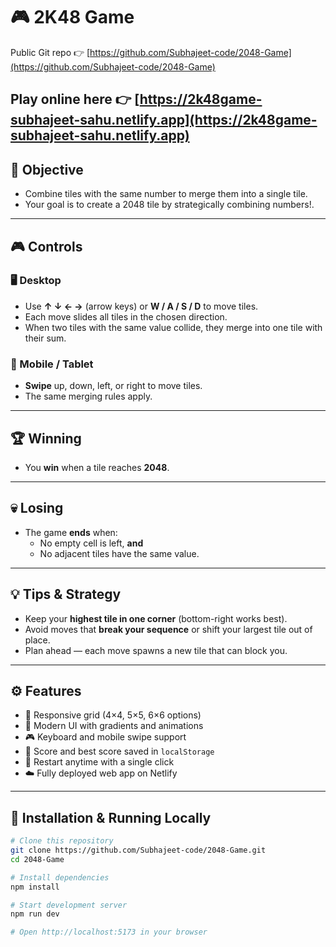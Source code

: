 # 🎮 2K48 Game
 


Public Git repo 👉 [https://github.com/Subhajeet-code/2048-Game](https://github.com/Subhajeet-code/2048-Game)


Play online here 👉 [https://2k48game-subhajeet-sahu.netlify.app](https://2k48game-subhajeet-sahu.netlify.app)
---

## 🎯 Objective

- Combine tiles with the same number to merge them into a single tile.
- Your goal is to create a 2048 tile by strategically combining numbers!.

---

## 🎮 Controls

### 🖥️ Desktop
- Use **↑ ↓ ← →** (arrow keys) or **W / A / S / D** to move tiles.
- Each move slides all tiles in the chosen direction.
- When two tiles with the same value collide, they merge into one tile with their sum.

### 📱 Mobile / Tablet
- **Swipe** up, down, left, or right to move tiles.
- The same merging rules apply.

---

## 🏆 Winning
- You **win** when a tile reaches **2048**.

---

## 💀 Losing
- The game **ends** when:
  - No empty cell is left, **and**
  - No adjacent tiles have the same value.

---

## 💡 Tips & Strategy
- Keep your **highest tile in one corner** (bottom-right works best).
- Avoid moves that **break your sequence** or shift your largest tile out of place.
- Plan ahead — each move spawns a new tile that can block you.

---

## ⚙️ Features
- 🧩 Responsive grid (4×4, 5×5, 6×6 options)
- 🎨 Modern UI with gradients and animations
- 🎮 Keyboard and mobile swipe support
- 💾 Score and best score saved in `localStorage`
- 🔁 Restart anytime with a single click
- ☁️ Fully deployed web app on Netlify

---

## 🧱 Installation & Running Locally

```bash
# Clone this repository
git clone https://github.com/Subhajeet-code/2048-Game.git
cd 2048-Game

# Install dependencies
npm install

# Start development server
npm run dev

# Open http://localhost:5173 in your browser
